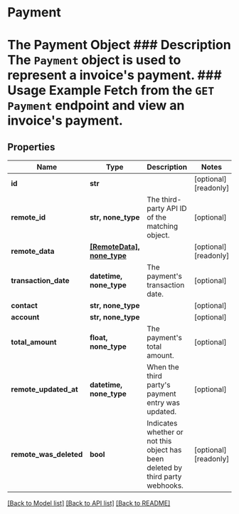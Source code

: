 # Payment

# The Payment Object ### Description The `Payment` object is used to represent a invoice's payment.  ### Usage Example Fetch from the `GET Payment` endpoint and view an invoice's payment.

## Properties
Name | Type | Description | Notes
------------ | ------------- | ------------- | -------------
**id** | **str** |  | [optional] [readonly] 
**remote_id** | **str, none_type** | The third-party API ID of the matching object. | [optional] 
**remote_data** | [**[RemoteData], none_type**](RemoteData.md) |  | [optional] [readonly] 
**transaction_date** | **datetime, none_type** | The payment&#39;s transaction date. | [optional] 
**contact** | **str, none_type** |  | [optional] 
**account** | **str, none_type** |  | [optional] 
**total_amount** | **float, none_type** | The payment&#39;s total amount. | [optional] 
**remote_updated_at** | **datetime, none_type** | When the third party&#39;s payment entry was updated. | [optional] 
**remote_was_deleted** | **bool** | Indicates whether or not this object has been deleted by third party webhooks. | [optional] [readonly] 

[[Back to Model list]](../README.md#documentation-for-models) [[Back to API list]](../README.md#documentation-for-api-endpoints) [[Back to README]](../README.md)


